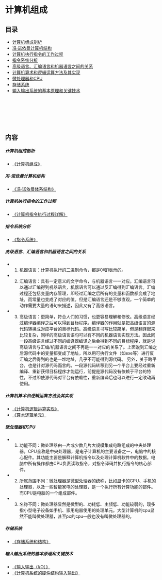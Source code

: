 # 计算机组成

## 目录

* [计算机组成剖析](https://github.com/0voice/develop_skill_tree/blob/main/common_skills_tree/%E8%AE%A1%E7%AE%97%E6%9C%BA%E7%BB%84%E6%88%90.md#计算机组成剖析)
* [冯·诺依曼计算机结构](https://github.com/0voice/develop_skill_tree/blob/main/common_skills_tree/%E8%AE%A1%E7%AE%97%E6%9C%BA%E7%BB%84%E6%88%90.md#冯·诺依曼计算机结构)
* [计算机执行指令的工作过程](https://github.com/0voice/develop_skill_tree/blob/main/common_skills_tree/%E8%AE%A1%E7%AE%97%E6%9C%BA%E7%BB%84%E6%88%90.md#计算机执行指令的工作过程)
* [指令系统分析](https://github.com/0voice/develop_skill_tree/blob/main/common_skills_tree/%E8%AE%A1%E7%AE%97%E6%9C%BA%E7%BB%84%E6%88%90.md#指令系统分析)
* [高级语言、汇编语言和机器语言之间的关系](https://github.com/0voice/develop_skill_tree/blob/main/common_skills_tree/%E8%AE%A1%E7%AE%97%E6%9C%BA%E7%BB%84%E6%88%90.md#高级语言、汇编语言和机器语言之间的关系)
* [计算机算术和逻辑运算方法及其实现](https://github.com/0voice/develop_skill_tree/blob/main/common_skills_tree/%E8%AE%A1%E7%AE%97%E6%9C%BA%E7%BB%84%E6%88%90.md#计算机算术和逻辑运算方法及其实现)
* [微处理器和CPU](https://github.com/0voice/develop_skill_tree/blob/main/common_skills_tree/%E8%AE%A1%E7%AE%97%E6%9C%BA%E7%BB%84%E6%88%90.md#微处理器和CPU)
* [存储系统](https://github.com/0voice/develop_skill_tree/blob/main/common_skills_tree/%E8%AE%A1%E7%AE%97%E6%9C%BA%E7%BB%84%E6%88%90.md#存储系统)
* [输入输出系统的基本原理和关键技术](https://github.com/0voice/develop_skill_tree/blob/main/common_skills_tree/%E8%AE%A1%E7%AE%97%E6%9C%BA%E7%BB%84%E6%88%90.md#输入输出系统的基本原理和关键技术)

<br />
<br />
<br />
<br />
<br />

## 内容

##### 计算机组成剖析

* [《计算机组成》](https://blog.csdn.net/cudaer/article/details/86535409)
 

##### 冯·诺依曼计算机结构

* [《冯·诺依曼体系结构》](https://blog.csdn.net/weixin_42373127/article/details/87947991)

##### 计算机执行指令的工作过程

* [《计算机指令执行过程详解》](https://blog.csdn.net/chuixue24/article/details/112001185)

##### 指令系统分析

* [《指令系统》](https://blog.csdn.net/cbwem/article/details/80140595)

##### 高级语言、汇编语言和机器语言之间的关系

* 1. 机器语言：计算机执行的二进制命令，都是0和1表示的。
* 2. 汇编语言：具有一定意义的文字命令，与机器语言一一对应。汇编语言可以通过汇编得到机器语言，机器语言可以通过反汇编得到汇编语言。汇编过程还包括变量内存管理，即经过汇编之后所有的变量和函数都变成了地址，而常量也变成了对应的值。但是汇编语言还是不够直观，一个简单的动作需要大量的语句来描述，因此又有了高级语言。
* 3. 高级语言：更简单，符合人们的习惯，也更容易理解和修改。高级语言经过编译器编译之后可以得到目标程序。编译器的作用就是把高级语言的源代码转换成对应平台的目标代码。高级语言书写比较简单，但是翻译起来比较复杂，同样的高级语言语句可以有不同的机器语言实现方法。因此同一段高级语言经过不同的编译器编译之后会得到不同的目标程序，就是说高级语言与汇编/机器语言之间不再是一一对应的关系了。上面说到汇编之后源代码中的变量都变成了地址，所以用可执行文件（如exe等）进行反汇编之后得到的也是一堆地址，几乎不可能得到源代码。
另外，关于跨平台，也是针对源代码而言的。一段源代码转移到另一个平台上要经过重新编译、重新获得目标程序才能运行，前提是源代码没有依赖于平台的特性。不过即使源代码对平台有依赖性，重新编译后也可以进行一定改动再使用。

##### 计算机算术和逻辑运算方法及其实现

* [《计算机逻辑运算实现》](https://blog.csdn.net/timeyy44/article/details/78586600)
* [《算术逻辑单元》](https://blog.csdn.net/vlllllv/article/details/84726588)

##### 微处理器和CPU

* 1. 功能不同：微处理器由一片或少数几片大规模集成电路组成的中央处理器。CPU全称是中央处理器，是电子计算机的主要设备之一，电脑中的核心配件。其功能主要是解释计算机指令以及处理计算机软件中的数据。电脑中所有操作都由CPU负责读取指令，对指令译码并执行指令的核心部件。
* 2. 所属范围不同：微处理器是微型处理器的统称，比如显卡的GPU、手机的处理器，以及一些智能家电的处理器，是一个执行所有计算功能的部件。而CPU是电脑的一个组成部件。
* 3. 名称不同：微处理器显然是微型的、功耗低、主频低、功能较弱的，现多指小型电子设备如手机、家用电器使用的处理单元。大型计算机的cpu显然不能叫微处理器，甚至pc的cpu一般也没有叫微处理器的。

##### 存储系统

* [《存储系统和结构》](https://blog.csdn.net/lrwwll/article/details/80645784)

##### 输入输出系统的基本原理和关键技术

* [《输入输出（I/O）》](https://blog.csdn.net/bay_Tong/article/details/113530428)
* [《计算机系统的硬件结构输入输出》](https://blog.csdn.net/qq_44721831/article/details/107979974)
